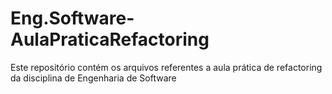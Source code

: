 # Eng.Software-AulaPraticaRefactoring
Este repositório contém os arquivos referentes a aula prática de refactoring da disciplina de Engenharia de Software
